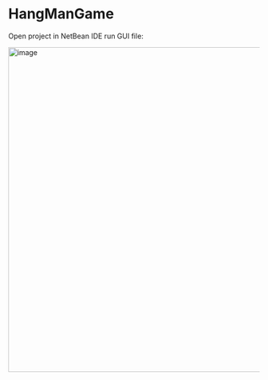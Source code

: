 # HangManGame

Open project in NetBean IDE run GUI file:

<img width="651" alt="image" src="https://user-images.githubusercontent.com/56609358/92193166-81a83180-ee1c-11ea-8c58-5e2aaf03b6d4.png">
